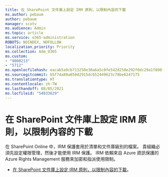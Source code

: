 ```yaml
---
title: 在 SharePoint 文件庫上設定 IRM 原則，以限制內容的下載
ms.author: pebaum
author: pebaum
manager: scotv
ms.audience: Admin
ms.topic: article
ms.service: o365-administration
ROBOTS: NOINDEX, NOFOLLOW
localization_priority: Priority
ms.collection: Adm_O365
ms.custom:
- "9000213"
- "5712"
ms.openlocfilehash: eacab5a9cb713250e30a6a5c0fe542d250e292f0dc29a1f890f9cf7c7fb8344c
ms.sourcegitcommit: b5f7da89a650d2915dc652449623c78be6247175
ms.translationtype: HT
ms.contentlocale: zh-TW
ms.lasthandoff: 08/05/2021
ms.locfileid: "54033629"
---
```

# <a name="configure-irm-policies-on-sharepoint-document-libraries-to-limit-download-of-content"></a>在 SharePoint 文件庫上設定 IRM 原則，以限制內容的下載

在 SharePoint Online 中，IRM 保護套用於清單和文件庫級別的檔案。 貴組織必須先設定權限管理，然後才能使用 IRM 保護。 IRM 依賴來自 Azure 資訊保護的 Azure Rights Management 服務來加密和指派使用限制。

- [在 SharePoint 文件庫上設定 IRM 原則，以限制內容的下載](https://docs.microsoft.com/microsoft-365/compliance/set-up-irm-in-sp-admin-center)。
